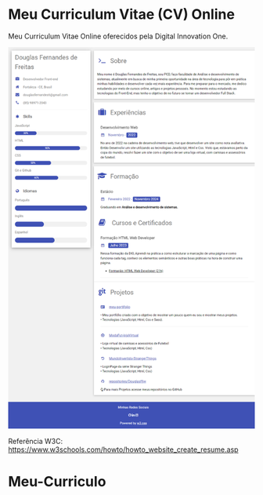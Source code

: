 # Meu Curriculum Vitae (CV) Online

Meu Curriculum Vitae Online oferecidos pela Digital Innovation One.

![preview.png](./preview.png)

Referência
 W3C: https://www.w3schools.com/howto/howto_website_create_resume.asp
# Meu-Curriculo
